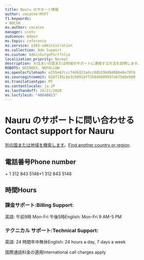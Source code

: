 ```yaml
---
title: Nauru のサポート情報
author: cmcatee-MSFT
f1.keywords:
- NOCSH
ms.author: cmcatee
manager: scotv
audience: Admin
ms.topic: reference
ms.service: o365-administration
ms.collection: Adm_Support
ms.custom: AdminSurgePortfolio
localization_priority: Normal
description: お住まいの国または地域のサポートに連絡する方法を説明します。
ROBOTS: NOINDEX, NOFOLLOW
ms.openlocfilehash: e255e67ccc74d6322adcc88b59b8b9980e0e70f8
ms.sourcegitcommit: 628f195cbe3c00910f7350d8b09997a675dde989
ms.translationtype: MT
ms.contentlocale: ja-JP
ms.lasthandoff: 10/21/2020
ms.locfileid: "48640813"
---
```

# <a name="contact-support-for-nauru"></a><span data-ttu-id="bf1d2-103">Nauru のサポートに問い合わせる</span><span class="sxs-lookup"><span data-stu-id="bf1d2-103">Contact support for Nauru</span></span>

<span data-ttu-id="bf1d2-104">[別の国または地域を検索します](../contact-support-for-business-products.md)。</span><span class="sxs-lookup"><span data-stu-id="bf1d2-104">[Find another country or region](../contact-support-for-business-products.md).</span></span>

## <a name="phone-number"></a><span data-ttu-id="bf1d2-105">電話番号</span><span class="sxs-lookup"><span data-stu-id="bf1d2-105">Phone number</span></span>
<span data-ttu-id="bf1d2-106">+ 1 312 843 5148</span><span class="sxs-lookup"><span data-stu-id="bf1d2-106">+1 312 843 5148</span></span>

## <a name="hours"></a><span data-ttu-id="bf1d2-107">時間</span><span class="sxs-lookup"><span data-stu-id="bf1d2-107">Hours</span></span>
### <a name="billing-support"></a><span data-ttu-id="bf1d2-108">課金サポート:</span><span class="sxs-lookup"><span data-stu-id="bf1d2-108">Billing Support:</span></span>

<span data-ttu-id="bf1d2-109">英語: 午前9時 Mon-Fri 午後5時</span><span class="sxs-lookup"><span data-stu-id="bf1d2-109">English: Mon-Fri 9 AM-5 PM</span></span>

### <a name="technical-support"></a><span data-ttu-id="bf1d2-110">テクニカル サポート:</span><span class="sxs-lookup"><span data-stu-id="bf1d2-110">Technical Support:</span></span>

<span data-ttu-id="bf1d2-111">英語: 24 時間年中無休</span><span class="sxs-lookup"><span data-stu-id="bf1d2-111">English: 24 hours a day, 7 days a week</span></span>

<span data-ttu-id="bf1d2-112">国際通話料金の適用</span><span class="sxs-lookup"><span data-stu-id="bf1d2-112">International call charges apply</span></span>
